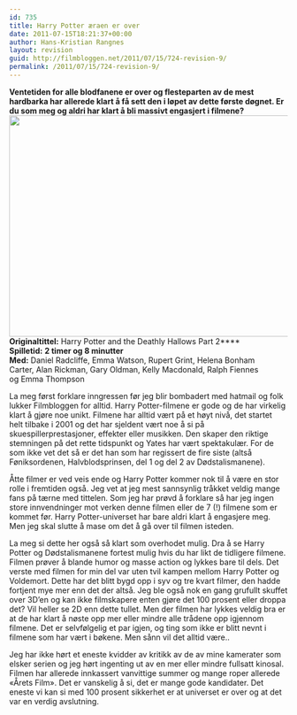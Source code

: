 ```yaml
---
id: 735
title: Harry Potter æraen er over
date: 2011-07-15T18:21:37+00:00
author: Hans-Kristian Rangnes
layout: revision
guid: http://filmbloggen.net/2011/07/15/724-revision-9/
permalink: /2011/07/15/724-revision-9/
---
```

**Ventetiden for alle blodfanene er over og flesteparten av de mest hardbarka har allerede klart å få sett den i løpet av dette første døgnet. Er du som meg og aldri har klart å bli massivt engasjert i filmene?  
<a href="http://filmbloggen.net/2011/07/15/harry-potter-aeraen-er-over/harry-potter-and-the-deathly-hallows-part-2-575x431/" rel="attachment wp-att-725"><img class="alignnone size-medium wp-image-725" src="http://filmbloggen.net/wp-content/uploads//2011/07/Harry-Potter-and-the-Deathly-Hallows-Part-2-575x431-300x224.jpg" alt="" width="600" height="400" /></a>  
****Originaltittel:****** Harry Potter and the Deathly Hallows Part 2****  
**Spilletid:** ****2 timer og 8 minutter**  
**Med:**** Daniel Radcliffe, Emma Watson, Rupert Grint, Helena Bonham Carter, Alan Rickman, Gary Oldman, Kelly Macdonald, Ralph Fiennes og Emma Thompson

La meg først forklare inngressen før jeg blir bombadert med hatmail og folk lukker Filmbloggen for alltid. Harry Potter-filmene er gode og de har virkelig klart å gjøre noe unikt. Filmene har alltid vært på et høyt nivå, det startet helt tilbake i 2001 og det har sjeldent vært noe å si på skuespillerprestasjoner, effekter eller musikken. Den skaper den riktige stemningen på det rette tidspunkt og Yates har vært spektakulær. For de som ikke vet det så er det han som har regissert de fire siste (altså Føniksordenen, Halvblodsprinsen, del 1 og del 2 av Dødstalismanene).

Åtte filmer er ved veis ende og Harry Potter kommer nok til å være en stor rolle i fremtiden også. Jeg vet at jeg mest sannsynlig tråkket veldig mange fans på tærne med tittelen. Som jeg har prøvd å forklare så har jeg ingen store innvendninger mot verken denne filmen eller de 7 (!) filmene som er kommet før. Harry Potter-universet har bare aldri klart å engasjere meg. Men jeg skal slutte å mase om det å gå over til filmen isteden.

La meg si dette her også så klart som overhodet mulig. Dra å se Harry Potter og Dødstalismanene fortest mulig hvis du har likt de tidligere filmene. Filmen prøver å blande humor og masse action og lykkes bare til dels. Det verste med filmen for min del var uten tvil kampen mellom Harry Potter og Voldemort. Dette har det blitt bygd opp i syv og tre kvart filmer, den hadde fortjent mye mer enn det der altså. Jeg ble også nok en gang grufullt skuffet over 3D&#8217;en og kan ikke filmskapere enten gjøre det 100 prosent eller droppa det? Vil heller se 2D enn dette tullet. Men der filmen har lykkes veldig bra er at de har klart å nøste opp mer eller mindre alle trådene opp igjennom filmene. Det er selvfølgelig et par igjen, og ting som ikke er blitt nevnt i filmene som har vært i bøkene. Men sånn vil det alltid være..

Jeg har ikke hørt et eneste kvidder av kritikk av de av mine kamerater som elsker serien og jeg hørt ingenting ut av en mer eller mindre fullsatt kinosal. Filmen har allerede innkassert vanvittige summer og mange roper allerede &laquo;Årets Film&raquo;. Det er vanskelig å si, det er mange gode kandidater. Det eneste vi kan si med 100 prosent sikkerhet er at universet er over og at det var en verdig avslutning.